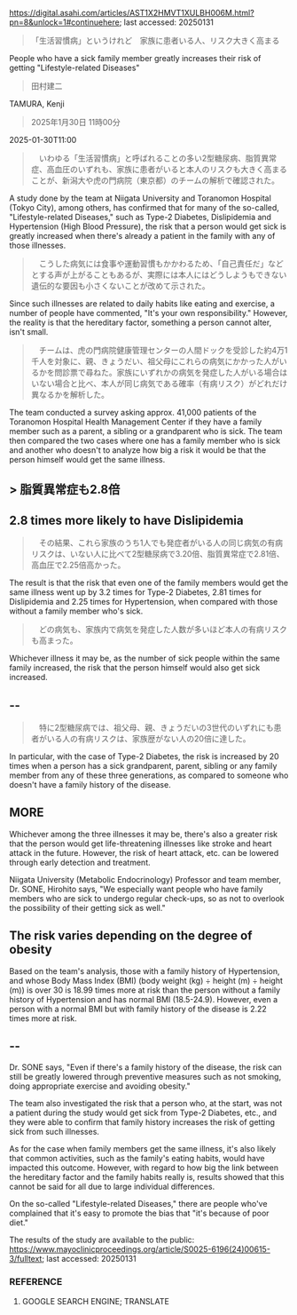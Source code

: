 https://digital.asahi.com/articles/AST1X2HMVT1XULBH006M.html?pn=8&unlock=1#continuehere; last accessed: 20250131

> 「生活習慣病」というけれど　家族に患者いる人、リスク大きく高まる

People who have a sick family member greatly increases their risk of getting "Lifestyle-related Diseases" 

> 田村建二

TAMURA, Kenji

> 2025年1月30日 11時00分

2025-01-30T11:00

> 　いわゆる「生活習慣病」と呼ばれることの多い2型糖尿病、脂質異常症、高血圧のいずれも、家族に患者がいると本人のリスクも大きく高まることが、新潟大や虎の門病院（東京都）のチームの解析で確認された。

A study done by the team at Niigata University and Toranomon Hospital (Tokyo City), among others, has confirmed that for many of the so-called, "Lifestyle-related Diseases," such as Type-2 Diabetes, Dislipidemia and Hypertension (High Blood Pressure), the risk that a person would get sick is greatly increased when there's already a patient in the family with any of those illnesses.

> 　こうした病気には食事や運動習慣もかかわるため、「自己責任だ」などとする声が上がることもあるが、実際には本人にはどうしようもできない遺伝的な要因も小さくないことが改めて示された。

Since such illnesses are related to daily habits like eating and exercise, a number of people have commented, "It's your own responsibility." However, the reality is that the hereditary factor, something a person cannot alter, isn't small.

> 　チームは、虎の門病院健康管理センターの人間ドックを受診した約4万1千人を対象に、親、きょうだい、祖父母にこれらの病気にかかった人がいるかを問診票で尋ねた。家族にいずれかの病気を発症した人がいる場合はいない場合と比べ、本人が同じ病気である確率（有病リスク）がどれだけ異なるかを解析した。

The team conducted a survey asking approx. 41,000 patients of the Toranomon Hospital Health Management Center if they have a family member such as a parent, a sibling or a grandparent who is sick. The team then compared the two cases where one has a family member who is sick and another who doesn't to analyze how big a risk it would be that the person himself would get the same illness.

## > 脂質異常症も2.8倍

## 2.8 times more likely to have Dislipidemia

> 　その結果、これら家族のうち1人でも発症者がいる人の同じ病気の有病リスクは、いない人に比べて2型糖尿病で3.20倍、脂質異常症で2.81倍、高血圧で2.25倍高かった。

The result is that the risk that even one of the family members would get the same illness went up by 3.2 times for Type-2 Diabetes, 2.81 times for Dislipidemia and 2.25 times for Hypertension, when compared with those without a family member who's sick.

> 　どの病気も、家族内で病気を発症した人数が多いほど本人の有病リスクも高まった。

Whichever illness it may be, as the number of sick people within the same family increased, the risk that the person himself would also get sick increased.

## --

> 　特に2型糖尿病では、祖父母、親、きょうだいの3世代のいずれにも患者がいる人の有病リスクは、家族歴がない人の20倍に達した。

In particular, with the case of Type-2 Diabetes, the risk is increased by 20 times when a person has a sick grandparent, parent, sibling or any family member from any of these three generations, as compared to someone who doesn't have a family history of the disease.

## MORE

Whichever among the three illnesses it may be, there's also a greater risk that the person would get life-threatening illnesses like stroke and heart attack in the future. However, the risk of heart attack, etc. can be lowered through early detection and treatment.

Niigata University (Metabolic Endocrinology) Professor and team member, Dr. SONE, Hirohito says, "We especially want people who have family members who are sick to undergo regular check-ups, so as not to overlook the possibility of their getting sick as well."

## The risk varies depending on the degree of obesity

Based on the team's analysis, those with a family history of Hypertension, and whose Body Mass Index (BMI) (body weight (kg) ÷ height (m) ÷ height (m)) is over 30 is 18.99 times more at risk than the person without a family history of Hypertension and has normal BMI (18.5-24.9). However, even a person with a normal BMI but with family history of the disease is 2.22 times more at risk. 

## --

Dr. SONE says, "Even if there's a family history of the disease, the risk can still be greatly lowered through preventive measures such as not smoking, doing appropriate exercise and avoiding obesity."

The team also investigated the risk that a person who, at the start, was not a patient during the study would get sick from Type-2 Diabetes, etc., and they were able to confirm that family history increases the risk of getting sick from such illnesses.

As for the case when family members get the same illness, it's also likely that common activities, such as the family's eating habits, would have impacted this outcome. However, with regard to how big the link between the hereditary factor and the family habits really is, results showed that this cannot be said for all due to large individual differences.

On the so-called "Lifestyle-related Diseases," there are people who've complained that it's easy to promote the bias that "it's because of poor diet."

The results of the study are available to the public: https://www.mayoclinicproceedings.org/article/S0025-6196(24)00615-3/fulltext; last accessed: 20250131

### REFERENCE

1) GOOGLE SEARCH ENGINE; TRANSLATE
